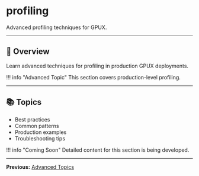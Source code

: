# profiling

Advanced profiling techniques for GPUX.

---

## 🎯 Overview

Learn advanced techniques for profiling in production GPUX deployments.

!!! info "Advanced Topic"
    This section covers production-level profiling.

---

## 📚 Topics

- Best practices
- Common patterns
- Production examples
- Troubleshooting tips

!!! info "Coming Soon"
    Detailed content for this section is being developed.

---

**Previous:** [Advanced Topics](index.md)

